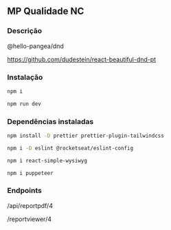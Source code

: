 ## MP Qualidade NC

### Descrição
@hello-pangea/dnd

https://github.com/dudestein/react-beautiful-dnd-pt

### Instalação

```bash
npm i
```

```bash	
npm run dev
```

### Dependências instaladas
```bash
npm install -D prettier prettier-plugin-tailwindcss
```
    
```bash
npm i -D eslint @rocketseat/eslint-config
```
    
```bash
npm i react-simple-wysiwyg
```

```bash
npm i puppeteer
```

### Endpoints

/api/reportpdf/4

/reportviewer/4

    
